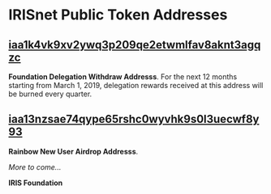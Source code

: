 # IRISnet Public Token Addresses 



## [iaa1k4vk9xv2ywq3p209qe2etwmlfav8aknt3agqzc](https://www.irisplorer.io/#/address/1/iaa1k4vk9xv2ywq3p209qe2etwmlfav8aknt3agqzc)

**Foundation Delegation Withdraw Addresss**.  For the next 12 months starting from March 1, 2019, delegation rewards received at this address will be burned every quarter.  
 

## [iaa13nzsae74qype65rshc0wyvhk9s0l3uecwf8y93](https://www.irisplorer.io/#/address/1/iaa13nzsae74qype65rshc0wyvhk9s0l3uecwf8y93)

**Rainbow New User Airdrop Addresss**.



_More to come..._
 
 
 
 
 
 

**IRIS Foundation**
